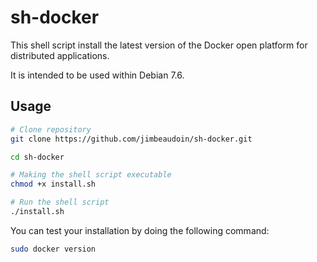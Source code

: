 # sh-docker

This shell script install the latest version of the Docker open platform for distributed applications.

It is intended to be used within Debian 7.6.

## Usage
```sh
# Clone repository
git clone https://github.com/jimbeaudoin/sh-docker.git

cd sh-docker

# Making the shell script executable
chmod +x install.sh

# Run the shell script
./install.sh
```

You can test your installation by doing the following command:
```sh
sudo docker version
```